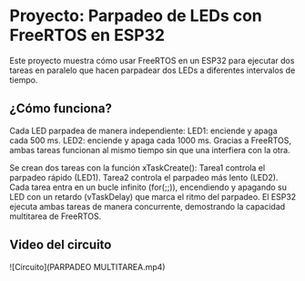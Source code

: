 # Proyecto: Parpadeo de LEDs con FreeRTOS en ESP32

Este proyecto muestra cómo usar FreeRTOS en un ESP32 para ejecutar dos tareas en paralelo que hacen parpadear dos LEDs a diferentes intervalos de tiempo.

## ¿Cómo funciona?

Cada LED parpadea de manera independiente:
LED1: enciende y apaga cada 500 ms.
LED2: enciende y apaga cada 1000 ms.
Gracias a FreeRTOS, ambas tareas funcionan al mismo tiempo sin que una interfiera con la otra.

Se crean dos tareas con la función xTaskCreate():
Tarea1 controla el parpadeo rápido (LED1).
Tarea2 controla el parpadeo más lento (LED2).
Cada tarea entra en un bucle infinito (for(;;)), encendiendo y apagando su LED con un retardo (vTaskDelay) que marca el ritmo del parpadeo.
El ESP32 ejecuta ambas tareas de manera concurrente, demostrando la capacidad multitarea de FreeRTOS.

## Video del circuito

![Circuito](PARPADEO MULTITAREA.mp4)
